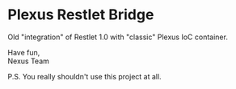 <!--

    Copyright (c) 2007-2012 Sonatype, Inc. All rights reserved.

    This program is licensed to you under the Apache License Version 2.0,
    and you may not use this file except in compliance with the Apache License Version 2.0.
    You may obtain a copy of the Apache License Version 2.0 at http://www.apache.org/licenses/LICENSE-2.0.

    Unless required by applicable law or agreed to in writing,
    software distributed under the Apache License Version 2.0 is distributed on an
    "AS IS" BASIS, WITHOUT WARRANTIES OR CONDITIONS OF ANY KIND, either express or implied.
    See the Apache License Version 2.0 for the specific language governing permissions and limitations there under.

-->
Plexus Restlet Bridge
=====================

Old "integration" of Restlet 1.0 with "classic" Plexus IoC container.

Have fun,  
Nexus Team

P.S. You really shouldn't use this project at all.